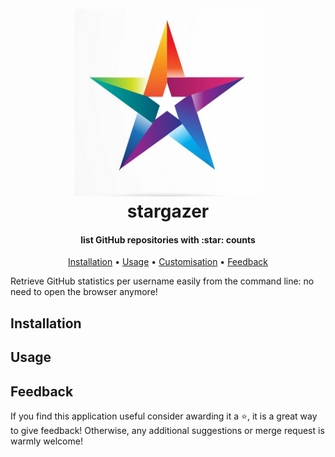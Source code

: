 <h1 align="center">
  <br>
  <img width="300" height="300" src="img/logo.png">
  <br>
  stargazer
  <br>
</h1>

<h4 align="center">list GitHub repositories with :star: counts</h4>
<p align="center">
  <a href="#Installation">Installation</a> •
  <a href="#Usage">Usage</a> •
  <a href="#Customisation">Customisation</a> •
  <a href="#Feedback">Feedback</a>
</p>

Retrieve GitHub statistics per username easily from the command line: no need to open the browser anymore!

## Installation

## Usage

## Feedback
If you find this application useful consider awarding it a ⭐, it is a great way to give feedback! Otherwise, any additional suggestions or merge request is warmly welcome!

